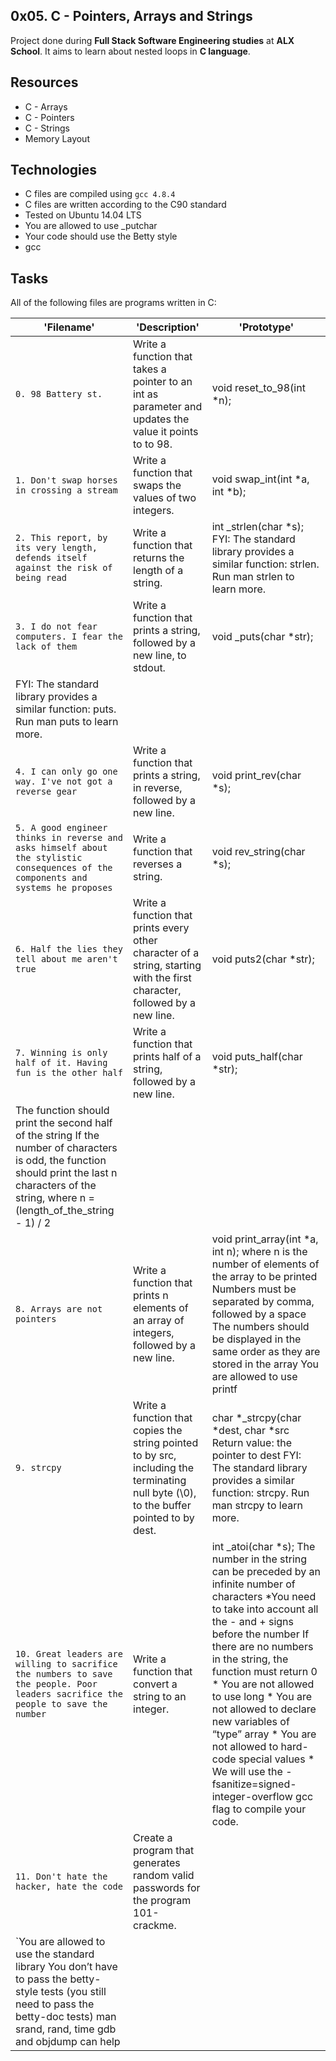## 0x05. C - Pointers, Arrays and Strings

Project done during **Full Stack Software Engineering studies** at **ALX School**. It aims to learn about nested loops in **C language**.

## Resources
* C - Arrays
* C - Pointers
* C - Strings
* Memory Layout


## Technologies
* C files are compiled using `gcc 4.8.4`
* C files are written according to the C90 standard
* Tested on Ubuntu 14.04 LTS
* You are allowed to use _putchar
* Your code should use the Betty style
* gcc

## Tasks
All of the following files are programs written in C:


| 'Filename' | 'Description' |  'Prototype' |
| -------- | ----------- |----------- |
| `0. 98 Battery st.` | Write a function that takes a pointer to an int as parameter and updates the value it points to to 98. | void reset_to_98(int *n);|
| `1. Don't swap horses in crossing a stream` | Write a function that swaps the values of two integers. |void swap_int(int *a, int *b);|
| `2. This report, by its very length, defends itself against the risk of being read` | Write a function that returns the length of a string. |int _strlen(char *s); FYI: The standard library provides a similar function: strlen. Run man strlen to learn more.|
| `3. I do not fear computers. I fear the lack of them` | Write a function that prints a string, followed by a new line, to stdout. |void _puts(char *str);
FYI: The standard library provides a similar function: puts. Run man puts to learn more.|
| `4. I can only go one way. I've not got a reverse gear` | Write a function that prints a string, in reverse, followed by a new line. |void print_rev(char *s);|
| `5. A good engineer thinks in reverse and asks himself about the stylistic consequences of the components and systems he proposes` | Write a function that reverses a string. |void rev_string(char *s);|
| `6. Half the lies they tell about me aren't true` | Write a function that prints every other character of a string, starting with the first character, followed by a new line. |void puts2(char *str);|
| `7. Winning is only half of it. Having fun is the other half` | Write a function that prints half of a string, followed by a new line. |void puts_half(char *str);
The function should print the second half of the string If the number of characters is odd, the function should print the last n characters of the string, where n =(length_of_the_string - 1) / 2|
| `8. Arrays are not pointers` | Write a function that prints n elements of an array of integers, followed by a new line. |void print_array(int *a, int n); where n is the number of elements of the array to be printed Numbers must be separated by comma, followed by a space The numbers should be displayed in the same order as they are stored in the array You are allowed to use printf |
| `9. strcpy` | Write a function that copies the string pointed to by src, including the terminating null byte (\0), to the buffer pointed to by dest. |char *_strcpy(char *dest, char *src  Return value: the pointer to dest FYI: The standard library provides a similar function: strcpy. Run man strcpy to learn more.|
| `10. Great leaders are willing to sacrifice the numbers to save the people. Poor leaders sacrifice the people to save the number` | Write a function that convert a string to an integer. |int _atoi(char *s); The number in the string can be preceded by an infinite number of characters *You need to take into account all the - and + signs before the number If there are no numbers in the string, the function must return 0 * You are not allowed to use long * You are not allowed to declare new variables of “type” array * You are not allowed to hard-code special values  * We will use the -fsanitize=signed-integer-overflow gcc flag to compile your code.|
| `11. Don't hate the hacker, hate the code` | Create a program that generates random valid passwords for the program 101-crackme. |
| `You are allowed to use the standard library You don’t have to pass the betty-style tests (you still need to pass the betty-doc tests) man srand, rand, time gdb and objdump can help |
